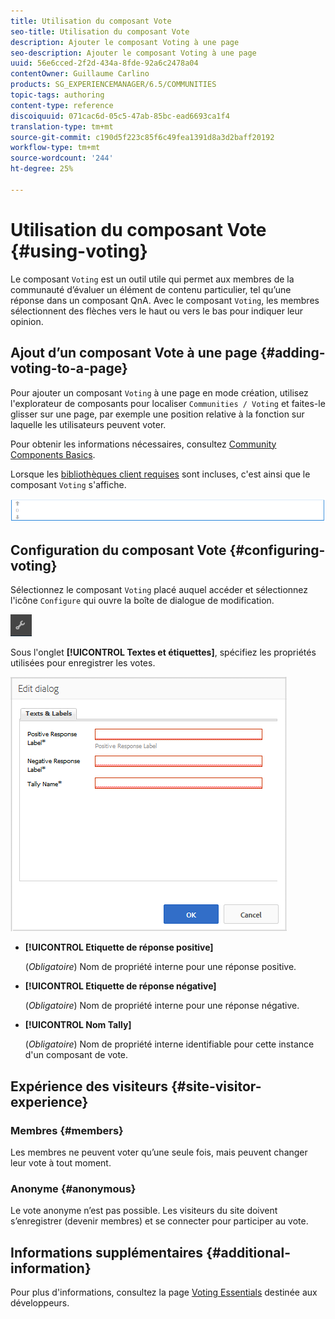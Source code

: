 ```yaml
---
title: Utilisation du composant Vote
seo-title: Utilisation du composant Vote
description: Ajouter le composant Voting à une page
seo-description: Ajouter le composant Voting à une page
uuid: 56e6cced-2f2d-434a-8fde-92a6c2478a04
contentOwner: Guillaume Carlino
products: SG_EXPERIENCEMANAGER/6.5/COMMUNITIES
topic-tags: authoring
content-type: reference
discoiquuid: 071cac6d-05c5-47ab-85bc-ead6693ca1f4
translation-type: tm+mt
source-git-commit: c190d5f223c85f6c49fea1391d8a3d2baff20192
workflow-type: tm+mt
source-wordcount: '244'
ht-degree: 25%

---
```



# Utilisation du composant Vote {#using-voting}

Le composant `Voting` est un outil utile qui permet aux membres de la communauté d’évaluer un élément de contenu particulier, tel qu’une réponse dans un composant QnA. Avec le composant `Voting`, les membres sélectionnent des flèches vers le haut ou vers le bas pour indiquer leur opinion.

## Ajout d’un composant Vote à une page {#adding-voting-to-a-page}

Pour ajouter un composant `Voting` à une page en mode création, utilisez l&#39;explorateur de composants pour localiser `Communities / Voting` et faites-le glisser sur une page, par exemple une position relative à la fonction sur laquelle les utilisateurs peuvent voter.

Pour obtenir les informations nécessaires, consultez [Community Components Basics](basics.md).

Lorsque les [bibliothèques client requises](essentials-voting.md#essentials-for-client-side) sont incluses, c&#39;est ainsi que le composant `Voting` s&#39;affiche.

![composante de vote](assets/voting-component.png)

## Configuration du composant Vote {#configuring-voting}

Sélectionnez le composant `Voting` placé auquel accéder et sélectionnez l&#39;icône `Configure` qui ouvre la boîte de dialogue de modification.

![configurer](assets/configure-new.png)

Sous l&#39;onglet **[!UICONTROL Textes et étiquettes]**, spécifiez les propriétés utilisées pour enregistrer les votes.

![libellé de vote](assets/voting-label.png)

* **[!UICONTROL Etiquette de réponse positive]**

   (*Obligatoire*) Nom de propriété interne pour une réponse positive.

* **[!UICONTROL Etiquette de réponse négative]**

   (*Obligatoire*) Nom de propriété interne pour une réponse négative.

* **[!UICONTROL Nom Tally]**

   (*Obligatoire*) Nom de propriété interne identifiable pour cette instance d&#39;un composant de vote.

## Expérience des visiteurs {#site-visitor-experience}

### Membres {#members}

Les membres ne peuvent voter qu’une seule fois, mais peuvent changer leur vote à tout moment.

### Anonyme  {#anonymous}

Le vote anonyme n’est pas possible. Les visiteurs du site doivent s’enregistrer (devenir membres) et se connecter pour participer au vote.

## Informations supplémentaires {#additional-information}

Pour plus d&#39;informations, consultez la page [Voting Essentials](essentials-voting.md) destinée aux développeurs.
